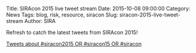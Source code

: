 Title:  SIRAcon 2015 live tweet stream
Date: 2015-10-08 09:00:00
Category: News
Tags: blog, risk, resource, siracon
Slug: siracon-2015-live-tweet-stream
Author: SIRA

Refresh to catch the latest tweets from SIRAcon 2015!

<a class="twitter-timeline" href="https://twitter.com/search?q=%23siracon2015%20OR%20%23siracon15%20OR%20%23siracon" data-widget-id="652124788660563968">Tweets about #siracon2015 OR #siracon15 OR #siracon</a>
<script>!function(d,s,id){var js,fjs=d.getElementsByTagName(s)[0],p=/^http:/.test(d.location)?'http':'https';if(!d.getElementById(id)){js=d.createElement(s);js.id=id;js.src=p+"://platform.twitter.com/widgets.js";fjs.parentNode.insertBefore(js,fjs);}}(document,"script","twitter-wjs");</script>
